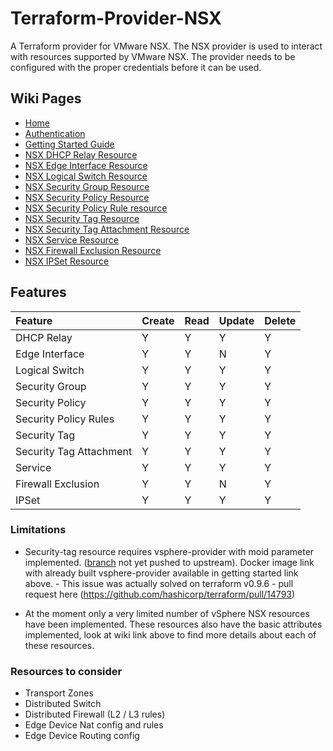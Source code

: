 # Terraform-Provider-NSX

A Terraform provider for VMware NSX.  The NSX provider is used to interact
with resources supported by VMware NSX.  The provider needs to be configured
with the proper credentials before it can be used.

## Wiki Pages
* [Home](https://github.com/tadaweb/terraform-provider-nsx/wiki)
* [Authentication](https://github.com/tadaweb/terraform-provider-nsx/wiki/Authentication)
* [Getting Started Guide](https://github.com/tadaweb/terraform-provider-nsx/wiki/Getting-Started-Guide)
* [NSX DHCP Relay Resource](https://github.com/tadaweb/terraform-provider-nsx/wiki/NSX-DHCP-Relay-Resource)
* [NSX Edge Interface Resource](https://github.com/tadaweb/terraform-provider-nsx/wiki/NSX-Edge-Interface-Resource)
* [NSX Logical Switch Resource](https://github.com/tadaweb/terraform-provider-nsx/wiki/NSX-Logical-Switch-Resource)
* [NSX Security Group Resource](https://github.com/tadaweb/terraform-provider-nsx/wiki/NSX-Security-Group-Resource)
* [NSX Security Policy Resource](https://github.com/tadaweb/terraform-provider-nsx/wiki/NSX-Security-Policy-Resource)
* [NSX Security Policy Rule resource](https://github.com/tadaweb/terraform-provider-nsx/wiki/NSX-Security-Policy-Resource#nsx_security_policy_rule-resource)
* [NSX Security Tag Resource](https://github.com/tadaweb/terraform-provider-nsx/wiki/NSX-Security-Tag-Resource)
* [NSX Security Tag Attachment Resource](https://github.com/tadaweb/terraform-provider-nsx/wiki/NSX-Security-Tag-Resource#nsx_security_tag_attachment-resource)
* [NSX Service Resource](https://github.com/tadaweb/terraform-provider-nsx/wiki/NSX-Service-Resource)
* [NSX Firewall Exclusion Resource](https://github.com/tadaweb/terraform-provider-nsx/wiki/NSX-Firewall-Exclusion)
* [NSX IPSet Resource](https://github.com/tadaweb/terraform-provider-nsx/wiki/NSX-IPSet-Resource)


## Features
| Feature                 | Create | Read | Update | Delete |
|:------------------------|:-------|:-----|:-------|:-------|
| DHCP Relay              | Y      | Y    | Y      | Y      |
| Edge Interface          | Y      | Y    | N      | Y      |
| Logical Switch          | Y      | Y    | Y      | Y      |
| Security Group          | Y      | Y    | Y      | Y      |
| Security Policy         | Y      | Y    | Y      | Y      |
| Security Policy Rules   | Y      | Y    | Y      | Y      |
| Security Tag            | Y      | Y    | Y      | Y      |
| Security Tag Attachment | Y      | Y    | Y      | Y      |
| Service                 | Y      | Y    | Y      | Y      |
| Firewall Exclusion      | Y      | Y    | N      | Y      |
| IPSet                   | Y      | Y    | Y      | Y      |


### Limitations

* Security-tag resource requires vsphere-provider with moid parameter implemented. ([branch](https://github.com/tadaweb/terraform/tree/OREP-176) not yet pushed to upstream). Docker image link with already built vsphere-provider available in getting started link above. - This issue was actually solved on terraform v0.9.6 - pull request here  (https://github.com/hashicorp/terraform/pull/14793)


* At the moment only a very limited number of vSphere NSX resources have been implemented.  These resources also have the basic attributes implemented, look at wiki link above to find more details about each of these resources.



### Resources to consider

 - Transport Zones
 - Distributed Switch
 - Distributed Firewall (L2 / L3 rules)
 - Edge Device Nat config and rules
 - Edge Device Routing config
